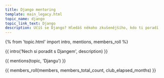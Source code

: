 ```yaml
---
title: Django mentoring
template: main_legacy.html
topic_name: django
topic_link_text: Django
description: Učíš se Django? Hledáš někoho zkušenějšího, kdo ti poradí, když se zasekneš? Kdo ti ukáže správné postupy a nasměruje tě na kvalitní návody nebo kurzy?
---
```

{% from 'topic.html' import intro, mentions, members_roll %}

{{ intro('Nech si poradit s Djangem', description) }}

{{ mentions(topic, 'Djangu') }}

{{ members_roll(members, members_total_count, club_elapsed_months) }}
